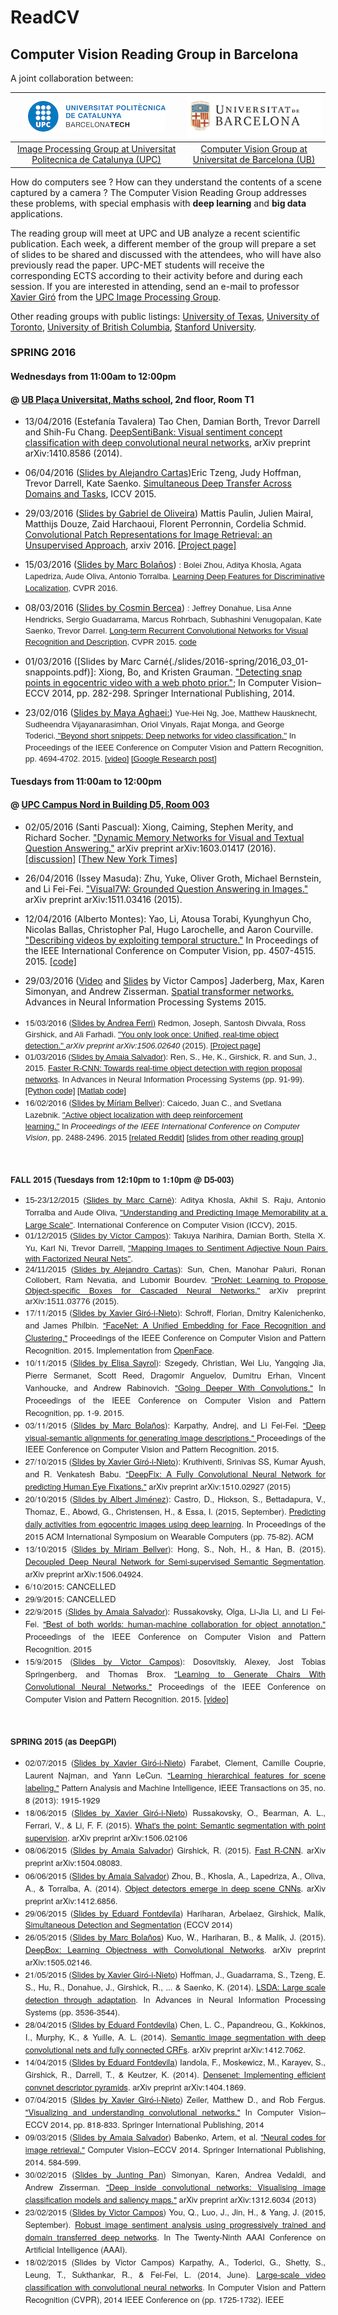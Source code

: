 # ReadCV
## Computer Vision Reading Group in Barcelona

A joint collaboration between:

| ![logo-upc] | ![logo-ub] |
|:-:|:-:|
| [Image Processing Group at Universitat Politecnica de Catalunya (UPC)][gpi-web] | [Computer Vision Group at Universitat de Barcelona (UB)][cvub-web] | 

[gpi-web]: https://imatge.upc.edu/web/ 
[cvub-web]: http://www.ub.edu/cvub/

[logo-upc]: ./logos/upc.jpg "Universitat Politecnica de Catalunya"
[logo-ub]: ./logos/ub.png "Universitat de Barcelona"

How do computers see ? How can they understand the contents of a scene captured by a camera ? The Computer Vision Reading Group addresses these problems, with special emphasis with <strong>deep learning</strong> and <strong>big data</strong> applications. 

The reading group will meet at UPC and UB analyze a recent scientific publication. Each week, a different member of the group will prepare a set of slides to be shared and discussed with the attendees, who will have also previously read the paper. UPC-MET students will receive the corresponding ECTS according to their activity before and during each session. If you are interested in attending, send an e-mail to professor [Xavier Giró](xavier.giro@upc.edu) from the [UPC Image Processing Group](http://www.imatge.upc.edu/).

Other reading groups with public listings: [University of Texas](http://vision.cs.utexas.edu/readinggroup/), [University of Toronto](http://www.cs.toronto.edu/~mbrubake/visreading/), [University of British Columbia](http://www.cs.ubc.ca/labs/lci/cvrg/), [Stanford University](https://www.facebook.com/groups/855857951197037/). 


### SPRING 2016 
#### Wednesdays from 11:00am to 12:00pm
#### @ [UB Plaça Universitat, Maths school](http://www.maia.ub.edu/howtoarrive/index.html), 2nd floor, Room T1

* 13/04/2016 (Estefanía Tavalera) Tao Chen, Damian Borth, Trevor Darrell and Shih-Fu Chang. <a href="http://arxiv.org/pdf/1410.8586v1.pdf">DeepSentiBank: Visual sentiment concept classification with deep convolutional neural networks</a>,  arXiv preprint arXiv:1410.8586 (2014).

* 06/04/2016 (<a href="http://www.slideshare.net/AlejandroCartas/simultaneousdeeptransferacross-domainsandtasks">Slides by Alejandro Cartas</a>)Eric Tzeng, Judy Hoffman, Trevor Darrell, Kate Saenko. <a href="https://www.robots.ox.ac.uk/~vgg/rg/papers/Tzeng_ICCV2015.pdf">Simultaneous Deep Transfer Across Domains and Tasks</a>, ICCV 2015.
 
* 29/03/2016 (<a href="http://www.slideshare.net/nospotfer/convolutional-patch-representations-for-image-retrieval-an-unsupervised-approach">Slides by Gabriel de Oliveira</a>) Mattis Paulin, Julien Mairal, Matthijs Douze, Zaid Harchaoui, Florent Perronnin, Cordelia Schmid. <a href="http://arxiv.org/pdf/1603.00438v1.pdf">Convolutional Patch Representations for Image Retrieval: an Unsupervised Approach</a>, arxiv 2016. [[Project page]](http://lear.inrialpes.fr/people/paulin/projects/RomePatches/)

* 15/03/2016 (<a href="https://docs.google.com/presentation/d/1CItqjtAYa_OKVLs5BqqCzM8dEbCwkwit4Ooem_WJpY0/edit#slide=id.phttps://docs.google.com/presentation/d/1CItqjtAYa_OKVLs5BqqCzM8dEbCwkwit4Ooem_WJpY0/edit#slide=id.p">Slides by Marc Bolaños</a>)&nbsp;</span><span style="color: #222222; font-family: Arial, sans-serif;"><span style="font-size: 13px; line-height: 16.12px;">: Bolei Zhou, Aditya Khosla, Agata Lapedriza, Aude Oliva, Antonio Torralba. <a href="http://cnnlocalization.csail.mit.edu/">Learning Deep Features for Discriminative Localization</a>, CVPR 2016.

* 08/03/2016 (<a href="https://slack-files.com/files-pri-safe/T0MCYTZ9U-F0T33MTK5/04_lrcn_bercea_ub.pdf?c=1458207772-2bf927d1c27aec9897947a459b8c91ea26f4a155">Slides by Cosmin Bercea</a>)&nbsp;</span><span style="color: #222222; font-family: Arial, sans-serif;"><span style="font-size: 13px; line-height: 16.12px;">: Jeffrey Donahue, Lisa Anne Hendricks, Sergio Guadarrama, Marcus Rohrbach, Subhashini Venugopalan, Kate Saenko, Trevor Darrel. [Long-term Recurrent Convolutional Networks for Visual Recognition and Description](http://www.cv-foundation.org/openaccess/content_cvpr_2015/html/Donahue_Long-Term_Recurrent_Convolutional_2015_CVPR_paper.html), CVPR 2015. [code](https://github.com/BVLC/caffe/pull/2033)

* 01/03/2016  ([Slides by Marc Carné(./slides/2016-spring/2016_03_01-snappoints.pdf)]: Xiong, Bo, and Kristen Grauman. ["Detecting snap points in egocentric video with a web photo prior."](http://vision.cs.utexas.edu/projects/ego_snappoints/); In Computer Vision–ECCV 2014, pp. 282-298. Springer International Publishing, 2014.

* 23/02/016 (<a href="https://drive.google.com/file/d/0B_EUoF1fY47OcUZxYndDdjNMS0k/view?usp=sharing">Slides by Maya Aghaei:</a>)&nbsp;</span><span style="color: #222222; font-family: Arial, sans-serif;"><span style="font-size: 13px; line-height: 16.12px;">Yue-Hei Ng, Joe, Matthew Hausknecht, Sudheendra Vijayanarasimhan, Oriol Vinyals, Rajat Monga, and George Toderici.<a href="http://www.cv-foundation.org/openaccess/content_cvpr_2015/html/Ng_Beyond_Short_Snippets_2015_CVPR_paper.html">&nbsp;"Beyond short snippets: Deep networks for video classification."</a>&nbsp;In Proceedings of the IEEE Conference on Computer Vision and Pattern Recognition, pp. 4694-4702. 2015.&nbsp;<a href="https://youtu.be/oDRl3-X1KkI">[video]</a>&nbsp;<a href="http://googleresearch.blogspot.com.es/2015/04/beyond-short-snippets-deep-networks-for.html">[Google Research post]</a></span></span></li></ul></div>

#### Tuesdays from 11:00am to 12:00pm
#### @ [UPC Campus Nord in Building D5, Room 003](https://imatge.upc.edu/web/contact)

* 02/05/2016 (Santi Pascual): Xiong, Caiming, Stephen Merity, and Richard Socher. ["Dynamic Memory Networks for Visual and Textual Question Answering."](http://arxiv.org/abs/1603.01417) arXiv preprint arXiv:1603.01417 (2016). [[discussion]](https://news.ycombinator.com/item?id=11237125) [[Thew New York Times]](http://www.nytimes.com/2016/03/07/technology/taking-baby-steps-toward-software-that-reasons-like-humans.html?_r=0)

* 26/04/2016 (Issey Masuda): Zhu, Yuke, Oliver Groth, Michael Bernstein, and Li Fei-Fei. ["Visual7W: Grounded Question Answering in Images."](http://web.stanford.edu/~yukez/visual7w.html) arXiv preprint arXiv:1511.03416 (2015).

* 12/04/2016 (Alberto Montes): Yao, Li, Atousa Torabi, Kyunghyun Cho, Nicolas Ballas, Christopher Pal, Hugo Larochelle, and Aaron Courville. ["Describing videos by exploiting temporal structure."](http://www.cv-foundation.org/openaccess/content_iccv_2015/html/Yao_Describing_Videos_by_ICCV_2015_paper.html) In Proceedings of the IEEE International Conference on Computer Vision, pp. 4507-4515. 2015. [[code]](http://gitxiv.com/posts/dKhP7eSaZKEfFmpzt/describing-videos-by-exploiting-temporal-structure)

* 29/03/2016 ([Video](https://youtu.be/6NOQC_fl1hQ) and [Slides](http://www.slideshare.net/xavigiro/spatial-transformer-networks) by Victor Campos] Jaderberg, Max, Karen Simonyan, and Andrew Zisserman. [Spatial transformer networks.](http://papers.nips.cc/paper/5854-spatial-transformer-networks) Advances in Neural Information Processing Systems 2015. 

<ul>
<li><span style="color: #212121; font-family: 'Helvetica Neue', Helvetica, Arial, sans-serif;"><span style="font-size: 13.2px; line-height: 18px;">15/03/2016 (<a href="http://www.slideshare.net/xavigiro/you-only-look-once-unified-realtime-object-detection">Slides by Andrea Ferri)</a>&nbsp;</span></span><span style="color: #222222; font-family: Arial, sans-serif; font-size: 13px; line-height: 16.12px;">Redmon, Joseph, Santosh Divvala, Ross Girshick, and Ali Farhadi. <a href="http://arxiv.org/abs/1506.02640">"You only look once: Unified, real-time object detection."&nbsp;</a></span><em style="color: #222222; font-family: Arial, sans-serif; font-size: 13px; line-height: 16.12px;">arXiv preprint arXiv:1506.02640</em><span style="color: #222222; font-family: Arial, sans-serif; font-size: 13px; line-height: 16.12px;">&nbsp;(2015). <a href="http://pjreddie.com/darknet/yolo/">[Project page]</a></span></li><li><span style="color: #222222; font-family: Arial, sans-serif; font-size: 13px; line-height: 16.12px;">01/03/2016 (<a href="http://www.slideshare.net/xavigiro/faster-rcnn-towards-realtime-object-detection-with-region-proposal-networks">Slides by Amaia Salvador</a>):&nbsp;</span><span style="color: #222222; font-family: Arial, sans-serif;"><span style="font-size: 13px; line-height: 16.12px;">Ren, S., He, K., Girshick, R. and Sun, J., 2015. <a href="http://papers.nips.cc/paper/5638-faster-r-cnn-towards-real-time-object-detection-with-region-proposal-networks">Faster R-CNN: Towards real-time object detection with region proposal networks</a>. In Advances in Neural Information Processing Systems (pp. 91-99). <a href="https://github.com/rbgirshick/py-faster-rcnn">[Python code]</a> <a href="https://github.com/ShaoqingRen/faster_rcnn">[Matlab code]</a></span></span></li><li><span style="color: #212121; font-family: 'Helvetica Neue', Helvetica, Arial, sans-serif;"><span style="font-size: 13.2px; line-height: 18px;">16/02/2016 (<a href="http://www.slideshare.net/xavigiro/active-object-localization-with-deep-reinforcement-learning">Slides by Míriam Bellver</a>):&nbsp;</span></span><span style="color: #222222; font-family: Arial, sans-serif; font-size: 13px; line-height: 16.12px;">Caicedo, Juan C., and Svetlana Lazebnik.&nbsp;<a href="http://www.cv-foundation.org/openaccess/content_iccv_2015/html/Caicedo_Active_Object_Localization_ICCV_2015_paper.html">"Active object localization with deep reinforcement learning."</a>&nbsp;In&nbsp;</span><em style="color: #222222; font-family: Arial, sans-serif; font-size: 13px; line-height: 16.12px;">Proceedings of the IEEE International Conference on Computer Vision</em><span style="color: #222222; font-family: Arial, sans-serif; font-size: 13px; line-height: 16.12px;">, pp. 2488-2496. 2015&nbsp;<a href="https://www.reddit.com/r/MachineLearning/comments/3uqq0n/151106015_active_object_localization_with_deep/">[related Reddit]</a>&nbsp;<a href="http://www.slideshare.net/jirenjin5/2015-1030paperreadingsession">[slides from other reading group]</a></span></li></ul></div><div style="color: #212121; font-family: 'Helvetica Neue', Helvetica, Arial, sans-serif; font-size: 13.2px; line-height: 18px; text-align: justify;">&nbsp;</div><div style="color: #212121; font-family: 'Helvetica Neue', Helvetica, Arial, sans-serif; font-size: 13.2px; line-height: 18px; text-align: justify;">&nbsp;</div><div style="color: #212121; font-family: 'Helvetica Neue', Helvetica, Arial, sans-serif; font-size: 13.2px; line-height: 18px; text-align: justify;"><strong>FALL 2015 (<span style="font-size: 13.1999998092651px; line-height: 17.9999980926514px;">Tuesdays from 12:10pm to 1:10pm @ D5-003)</span></strong></div><div style="text-align: justify;"><ul><li><span style="font-size: 13.3333px; font-family: Arial; color: #222222; white-space: pre-wrap;">15-23/12/2015 (<a href="https://drive.google.com/file/d/0B60dHCK-AdwBN0E0MnVFR2dfTVU/view?usp=sharing">Slides by Marc Carné</a>): </span><span style="color: #222222; font-family: Arial; font-size: 13.3333px; line-height: 20.0063px; white-space: pre-wrap;">Aditya Khosla, Akhil S. Raju, Antonio Torralba and Aude Oliva, <a href="http://memorability.csail.mit.edu/">"</a></span><span style="color: #222222; font-family: Arial;"><span style="font-size: 13.3333px; white-space: pre-wrap;"><a href="http://memorability.csail.mit.edu/">Understanding and Predicting Image Memorability at a Large Scale"</a>. International Conference on Computer Vision (ICCV), 2015. </span></span></li><li><span><span style="color: #222222; font-family: Arial;"><span style="font-size: 13.3333px; line-height: 1.538em; white-space: pre-wrap;">01/12/2015 (</span></span><a href="https://docs.google.com/presentation/d/1EgiHbY9a8g3I-SijuZ3GzC8eni4k-v8LKlzm_AIX_jc/edit?usp=sharing" style="color: #222222; font-family: Arial; font-size: 13.3333px; line-height: 1.538em; white-space: pre-wrap;">Slides by Víctor Campos)</a><span style="color: #222222; font-family: Arial;"><span style="font-size: 13.3333px; line-height: 1.538em; white-space: pre-wrap;">: </span></span></span><span style="color: #222222; font-family: Arial;"><span style="font-size: 13.3333px; white-space: pre-wrap;">Takuya Narihira, Damian Borth, Stella X. Yu, Karl Ni, Trevor Darrell, <a href="http://arxiv.org/pdf/1511.06838v1.pdf">"Mapping Images to Sentiment Adjective Noun Pairs with Factorized Neural Nets"</a>. </span></span></li><li><span style="font-size: 13.3333px; font-family: Arial; color: #222222; white-space: pre-wrap;">24/11/2015 (<a href="https://drive.google.com/file/d/0Bx7ke1oNC7PfdXNBeHFtUGcwUU0/view?usp=sharing">Slides by Alejandro Cartas</a>): </span><span style="color: #222222; font-family: Arial;"><span style="font-size: 13.3333px; white-space: pre-wrap;">Sun, Chen, Manohar Paluri, Ronan Collobert, Ram Nevatia, and Lubomir Bourdev. <a href="http://arxiv.org/abs/1511.03776">"ProNet: Learning to Propose Object-specific Boxes for Cascaded Neural Networks."</a> arXiv preprint arXiv:1511.03776 (2015).</span></span></li><li><span style="color: #212121; font-family: 'Helvetica Neue', Helvetica, Arial, sans-serif;"><span style="font-size: 13.1999998092651px; line-height: 17.9999980926514px;"><span style="font-size: 13.2px; line-height: 18px;">17/11/2015 (<a href="https://docs.google.com/presentation/d/1y894l8FllKBoE6rNIAInCN6yhEO3ByK3pBfn3dozomU/edit?usp=sharing">Slides by Xavier Giró-i-Nieto</a>): Schroff, Florian, Dmitry Kalenichenko, and James Philbin. </span><a href="http://www.cv-foundation.org/openaccess/content_cvpr_2015/html/Schroff_FaceNet_A_Unified_2015_CVPR_paper.html" style="font-size: 13.2px; line-height: 18px;">"FaceNet: A Unified Embedding for Face Recognition and Clustering."</a><span style="font-size: 13.2px; line-height: 18px;"> Proceedings of the IEEE Conference on Computer Vision and Pattern Recognition. 2015. Implementation from </span><a href="https://github.com/cmusatyalab/openface" style="font-size: 13.2px; line-height: 18px;">OpenFace</a><span style="font-size: 13.2px; line-height: 18px;">.</span></span></span></li><li><span style="color: #212121; font-family: 'Helvetica Neue', Helvetica, Arial, sans-serif;"><span style="font-size: 13.1999998092651px; line-height: 17.9999980926514px;"><span style="font-size: 13.2px; line-height: 18px;">10/11/2015 (<a href="https://drive.google.com/file/d/0B60dHCK-AdwBc2kzU052dnNCQjA/view?usp=sharing">Slides by Elisa Sayrol</a>):&nbsp;</span></span></span><span style="color: #212121; font-family: 'Helvetica Neue', Helvetica, Arial, sans-serif;"><span style="font-size: 13.2px; line-height: 18px;">Szegedy, Christian, Wei Liu, Yangqing Jia, Pierre Sermanet, Scott Reed, Dragomir Anguelov, Dumitru Erhan, Vincent Vanhoucke, and Andrew Rabinovich. <a href="http://research.google.com/pubs/pub43022.html">"Going Deeper With Convolutions."</a> In Proceedings of the IEEE Conference on Computer Vision and Pattern Recognition, pp. 1-9. 2015.</span></span></li><li><span style="color: #212121; font-family: 'Helvetica Neue', Helvetica, Arial, sans-serif;"><span style="font-size: 13.1999998092651px; line-height: 17.9999980926514px;"><span style="font-size: 13.2px; line-height: 18px;">03/11/2015 (<a href="https://docs.google.com/presentation/d/1iQjxV6-u1JtrY2V11qs5TyVz7LX65fcnYHp2pwZqm94/edit?usp=sharing">Slides by Marc Bolaños</a>):&nbsp;</span></span></span><span style="color: #212121; font-family: 'Helvetica Neue', Helvetica, Arial, sans-serif;"><span style="font-size: 13.2px; line-height: 18px;">Karpathy, Andrej, and Li Fei-Fei. <a href="http://cs.stanford.edu/people/karpathy/deepimagesent/">"Deep visual-semantic alignments for generating image descriptions."&nbsp;</a></span></span><span style="color: #212121; font-family: 'Helvetica Neue', Helvetica, Arial, sans-serif; font-size: 13.2px; line-height: 18px;">Proceedings of the IEEE Conference on Computer Vision and Pattern Recognition. 2015.</span></li><li><span><span style="color: #212121; font-family: 'Helvetica Neue', Helvetica, Arial, sans-serif;"><span style="font-size: 13.2px; line-height: 18px;">27/10/2015&nbsp;<span style="font-size: 13.2px;">(<a href="https://docs.google.com/presentation/d/1nbfOPxBwL9bwwynx-asTPcO8oKpgcUSK3wDdDWO0Z6s/edit?usp=sharing">Slides by Xavier Giró-i-Nieto</a>):&nbsp;</span>Kruthiventi, Srinivas SS, Kumar Ayush, and R. Venkatesh Babu. <a href="http://arxiv.org/abs/1510.02927">"DeepFix: A Fully Convolutional Neural Network for predicting Human Eye Fixations."</a> arXiv preprint arXiv:1510.02927 (2015)</span></span></span></li><li><span><span><span style="color: #212121; font-family: 'Helvetica Neue', Helvetica, Arial, sans-serif;"><span style="font-size: 13.2px; line-height: 18px;">20/10/2015 (</span></span><a href="https://drive.google.com/file/d/0B60dHCK-AdwBU0N5VTUyT3NXYVE/view?usp=sharing" style="color: #212121; font-family: 'Helvetica Neue', Helvetica, Arial, sans-serif; font-size: 13.2px; line-height: 18px;">Slides by Albert Jiménez</a><span style="color: #212121; font-family: 'Helvetica Neue', Helvetica, Arial, sans-serif;"><span style="font-size: 13.2px; line-height: 18px;">):&nbsp;</span></span></span></span><span style="color: #212121; font-family: 'Helvetica Neue', Helvetica, Arial, sans-serif;"><span style="font-size: 13.2px; line-height: 18px;">Castro, D., Hickson, S., Bettadapura, V., Thomaz, E., Abowd, G., Christensen, H., &amp; Essa, I. (2015, September). <a href="http://www.cc.gatech.edu/cpl/projects/dailyactivities/">Predicting daily activities from egocentric images using deep learning</a>. In Proceedings of the 2015 ACM International Symposium on Wearable Computers (pp. 75-82). ACM</span></span></li><li><span style="color: #212121; font-family: 'Helvetica Neue', Helvetica, Arial, sans-serif;"><span style="font-size: 13.1999998092651px; line-height: 17.9999980926514px;">13/10/2015 (<a href="https://docs.google.com/presentation/d/1Zi3qGOSHywDIc9tQL3OWiFKYAnbxXNTxnISUV24ituo/edit?usp=sharing">Slides by Miriam Bellver</a>):&nbsp;</span></span><span style="color: #212121; font-family: 'Helvetica Neue', Helvetica, Arial, sans-serif;"><span style="font-size: 13.2px; line-height: 18px;">Hong, S., Noh, H., &amp; Han, B. (2015). <a href="http://cvlab.postech.ac.kr/research/decouplednet/">Decoupled Deep Neural Network for Semi-supervised Semantic Segmentation</a>. arXiv preprint arXiv:1506.04924.</span></span></li><li><span style="color: #212121; font-family: 'Helvetica Neue', Helvetica, Arial, sans-serif;"><span style="font-size: 13.1999998092651px; line-height: 17.9999980926514px;">6/10/2015:&nbsp;</span></span><span style="color: #212121; font-family: 'Helvetica Neue', Helvetica, Arial, sans-serif; font-size: 13.2px; line-height: 18px;">CANCELLED</span></li><li><span style="color: #212121; font-family: 'Helvetica Neue', Helvetica, Arial, sans-serif;"><span style="font-size: 13.2px; line-height: 18px;">29/9/2015: CANCELLED</span></span></li><li><span style="color: #212121; font-family: 'Helvetica Neue', Helvetica, Arial, sans-serif;"><span style="font-size: 13.1999998092651px; line-height: 17.9999980926514px;">22/9/2015 (<a href="https://docs.google.com/presentation/d/1aIENfm4cJG53z4udGOW1t9TmUr_gb_IdZGsHeqD4P1k/edit?usp=sharing">Slides by Amaia Salvador</a>):&nbsp;</span></span><span style="color: #212121; font-family: 'Helvetica Neue', Helvetica, Arial, sans-serif;"><span style="font-size: 13.2px; line-height: 18px;">Russakovsky, Olga, Li-Jia Li, and Li Fei-Fei. <a href="http://ai.stanford.edu/~olga/best_of_both_worlds.html">"Best of both worlds: human-machine collaboration for object annotation."</a> Proceedings of the IEEE Conference on Computer Vision and Pattern Recognition. 2015</span></span></li><li><span style="color: #212121; font-family: 'Helvetica Neue', Helvetica, Arial, sans-serif;"><span style="font-size: 13.1999998092651px; line-height: 17.9999980926514px;">15/9/2015 (<a href="https://docs.google.com/presentation/d/18YbTfM0yjHklNaj_KXLSQ79fQvnwQaIP21d5Hi-llX4/edit?usp=sharing">Slides by Victor Campos</a>): Dosovitskiy, Alexey, Jost Tobias Springenberg, and Thomas Brox. <a href="http://www.cv-foundation.org/openaccess/content_cvpr_2015/papers/Dosovitskiy_Learning_to_Generate_2015_CVPR_paper.pdf">"Learning to Generate Chairs With Convolutional Neural Networks."</a> Proceedings of the IEEE Conference on Computer Vision and Pattern Recognition. 2015. <a href="https://youtu.be/QCSW4isBDL0">[video]</a><br /></span></span></li></ul></div><div style="color: #212121; font-family: 'Helvetica Neue', Helvetica, Arial, sans-serif; font-size: 13.2px; line-height: 18px; text-align: justify;">&nbsp;</div><div style="color: #212121; font-family: 'Helvetica Neue', Helvetica, Arial, sans-serif; font-size: 13.2px; line-height: 18px; text-align: justify;">&nbsp;</div><div style="color: #212121; font-family: 'Helvetica Neue', Helvetica, Arial, sans-serif; font-size: 13.2px; line-height: 18px; text-align: justify;"><strong>SPRING 2015 (as DeepGPI)</strong></div><div style="text-align: justify;"><ul><li><span style="color: #212121; font-family: 'Helvetica Neue', Helvetica, Arial, sans-serif;"><span style="font-size: 13.2px; line-height: 18px;">02/07/2015 (<a href="https://docs.google.com/presentation/d/1zFBPew8sdZD9mL71MRIJwXphZOW9WVW8WOWEJAHCH2Q/edit?usp=sharing">Slides by Xavier Giró-i-Nieto</a>)&nbsp;</span></span><span style="color: #212121; font-family: 'Helvetica Neue', Helvetica, Arial, sans-serif;"><span style="font-size: 13.2px; line-height: 18px;">Farabet, Clement, Camille Couprie, Laurent Najman, and Yann LeCun. <a href="http://www.clement.farabet.net/research.html#parsing">"Learning hierarchical features for scene labeling."</a> Pattern Analysis and Machine Intelligence, IEEE Transactions on 35, no. 8 (2013): 1915-1929</span></span></li><li><span style="color: #212121; font-family: 'Helvetica Neue', Helvetica, Arial, sans-serif;"><span style="font-size: 13.2px; line-height: 18px;">18/06/2015 (<a href="https://docs.google.com/presentation/d/1SOMTPqDA2QTSBeqInKFrkKGT7axtJOVjGWW0vygCvEI/edit?usp=sharing">Slides by Xavier Giró-i-Nieto</a>)&nbsp;</span></span><span style="color: #212121; font-family: 'Helvetica Neue', Helvetica, Arial, sans-serif;"><span style="font-size: 13.2px; line-height: 18px;">Russakovsky, O., Bearman, A. L., Ferrari, V., &amp; Li, F. F. (2015). <a href="http://arxiv.org/abs/1506.02106">What's the point: Semantic segmentation with point supervision</a>. arXiv preprint arXiv:1506.02106</span></span></li><li><span style="color: #212121; font-family: 'Helvetica Neue', Helvetica, Arial, sans-serif;"><span style="font-size: 13.2px; line-height: 18px;">08/06/2015 (<a href="https://docs.google.com/presentation/d/13y66t5PezXQSlGCfvueIw1Z5kNFfauvau0Iy0JzaBwc/edit?usp=sharing">Slides by Amaia Salvador</a>)&nbsp;</span></span><span style="font-size: 13.008px; line-height: 1.538em; color: #212121; font-family: 'Helvetica Neue', Helvetica, Arial, sans-serif;"><span style="font-size: 13.2px; line-height: 18px;">Girshick, R. (2015). <a href="http://arxiv.org/abs/1504.08083">Fast R-CNN</a>. arXiv preprint arXiv:1504.08083.</span></span></li><li><span style="color: #212121; font-family: 'Helvetica Neue', Helvetica, Arial, sans-serif;"><span style="font-size: 13.2px; line-height: 18px;">06/06/2015 (<a href="https://docs.google.com/presentation/d/1J8h19cuFvvSN310jCTyu2sjHXDWVaF-AF05wx0fjhGc/edit?usp=sharing">Slides by Amaia Salvador</a>)&nbsp;</span></span><span style="color: #212121; font-family: 'Helvetica Neue', Helvetica, Arial, sans-serif;"><span style="font-size: 13.2px; line-height: 18px;">Zhou, B., Khosla, A., Lapedriza, A., Oliva, A., &amp; Torralba, A. (2014). <a href="http://arxiv.org/abs/1412.6856">Object detectors emerge in deep scene CNNs</a>. arXiv preprint arXiv:1412.6856.</span></span></li><li><span style="color: #212121; font-family: 'Helvetica Neue', Helvetica, Arial, sans-serif;"><span style="font-size: 13.2px; line-height: 18px;">29/06/2015 (<a href="https://docs.google.com/presentation/d/1hynm-5VIa1u-1PxobyVRiOb43tjWqLjbxJOLPU08jlY/edit?usp=sharing">Slides by Eduard Fontdevila</a>)&nbsp;</span></span><span style="font-size: 13.2px; line-height: 18px; color: #212121; font-family: 'Helvetica Neue', Helvetica, Arial, sans-serif;">Hariharan, Arbelaez, Girshick, Malik, <a href="http://www.eecs.berkeley.edu/Research/Projects/CS/vision/shape/sds/">Simultaneous Detection and Segmentation</a> (ECCV 2014)</span></li><li><span style="font-size: 13.2px; line-height: 18px; color: #212121; font-family: 'Helvetica Neue', Helvetica, Arial, sans-serif;">26/05/2015 (<a href="https://docs.google.com/presentation/d/1mEWbblfVCxb0_MjiI7iR5aUTCdvKsfp3uskq8NJNYQ0/edit?usp=sharing">Slides by Marc Bolaños</a>)&nbsp;</span><span style="color: #212121; font-family: 'Helvetica Neue', Helvetica, Arial, sans-serif;"><span style="font-size: 13.2px; line-height: 18px;">Kuo, W., Hariharan, B., &amp; Malik, J. (2015). <a href="http://arxiv.org/abs/1505.02146">DeepBox: Learning Objectness with Convolutional Networks</a>. arXiv preprint arXiv:1505.02146.</span></span></li><li><span style="color: #212121; font-family: 'Helvetica Neue', Helvetica, Arial, sans-serif;"><span style="font-size: 13.2px; line-height: 18px;">21/05/2015 (<a href="https://docs.google.com/presentation/d/1Z8T6cnAnkkcc1GSvLD9tpOivJGXCOV85M3GHbtXzgbY/edit?usp=sharing">Slides by Xavier Giró-i-Nieto</a>)&nbsp;</span></span><span style="color: #212121; font-family: 'Helvetica Neue', Helvetica, Arial, sans-serif;"><span style="font-size: 13.2px; line-height: 18px;">Hoffman, J., Guadarrama, S., Tzeng, E. S., Hu, R., Donahue, J., Girshick, R., ... &amp; Saenko, K. (2014). <a href="https://docs.google.com/presentation/d/1Z8T6cnAnkkcc1GSvLD9tpOivJGXCOV85M3GHbtXzgbY/edit?usp=sharing">LSDA: Large scale detection through adaptation</a>. In Advances in Neural Information Processing Systems (pp. 3536-3544).</span></span></li><li><span style="color: #212121; font-family: 'Helvetica Neue', Helvetica, Arial, sans-serif;"><span style="font-size: 13.2px; line-height: 18px;">28/04/2015 (<a href="https://docs.google.com/presentation/d/1fF7b0C7qj3US1tQZS0gP2ZiF5ltyjDv6BX4bGdwPJkQ/edit?usp=sharing">Slides by Eduard Fontdevila</a>)&nbsp;Chen, L. C., Papandreou, G., Kokkinos, I., Murphy, K., &amp; Yuille, A. L. (2014). <a href="https://docs.google.com/presentation/d/1fF7b0C7qj3US1tQZS0gP2ZiF5ltyjDv6BX4bGdwPJkQ/edit?usp=sharing">Semantic image segmentation with deep convolutional nets and fully connected CRFs</a>. arXiv preprint arXiv:1412.7062.</span></span></li><li><span style="color: #212121; font-family: 'Helvetica Neue', Helvetica, Arial, sans-serif;"><span style="font-size: 13.2px; line-height: 18px;">14/04/2015 (<a href="https://docs.google.com/presentation/d/1w3tFXfvcnVyHSZTHIFsqixbzOpsDLJIzjPR4vJVAPr0/edit?usp=sharing">Slides by Eduard Fontdevila</a>)&nbsp;Iandola, F., Moskewicz, M., Karayev, S., Girshick, R., Darrell, T., &amp; Keutzer, K. (2014). <a href="http://arxiv.org/abs/1404.1869">Densenet: Implementing efficient convnet descriptor pyramids</a>. arXiv preprint arXiv:1404.1869.</span></span></li><li><span style="color: #212121; font-family: 'Helvetica Neue', Helvetica, Arial, sans-serif;"><span style="font-size: 13.2px; line-height: 18px;">07/04/2015 (<a href="https://docs.google.com/presentation/d/18XRQvw193uPnMyPl-0LQqGyDqwnfFtzcn7BJsmoCMLo/edit?usp=sharing">Slides by Xavier Giró-i-Nieto</a>)&nbsp;</span></span><span style="color: #212121; font-family: 'Helvetica Neue', Helvetica, Arial, sans-serif;"><span style="font-size: 13.2px; line-height: 18px;">Zeiler, Matthew D., and Rob Fergus. <a href="http://www.cs.nyu.edu/~fergus/papers/zeilerECCV2014.pdf">"Visualizing and understanding convolutional networks."</a> In Computer Vision–ECCV 2014, pp. 818-833. Springer International Publishing, 2014</span></span></li><li><span style="color: #212121; font-family: 'Helvetica Neue', Helvetica, Arial, sans-serif;"><span style="font-size: 13.2px; line-height: 18px;">09/03/2015 (<a href="https://docs.google.com/presentation/d/1m9q052d_xbgv1oRHJlYgRdS5TuzQhKawV2pR54lF6VE/edit?usp=sharing">Slides by Amaia Salvador</a>)&nbsp;Babenko, Artem, et al. <a href="http://arxiv.org/abs/1404.1777">"Neural codes for image retrieval."</a> Computer Vision–ECCV 2014. Springer International Publishing, 2014. 584-599.</span></span></li><li><span style="color: #212121; font-family: 'Helvetica Neue', Helvetica, Arial, sans-serif;"><span style="font-size: 13.2px; line-height: 18px;">30/02/2015 (<a href="https://docs.google.com/presentation/d/1H9im4bbf3dC-iTmoOY-lLiHlZVTmQaPg9n9bOEIj8Tg/edit?usp=sharing">Slides by Junting Pan</a>)&nbsp;</span></span><span style="color: #212121; font-family: 'Helvetica Neue', Helvetica, Arial, sans-serif;"><span style="font-size: 13.2px; line-height: 18px;">Simonyan, Karen, Andrea Vedaldi, and Andrew Zisserman. <a href="http://arxiv.org/abs/1312.6034">"Deep inside convolutional networks: Visualising image classification models and saliency maps."</a> arXiv preprint arXiv:1312.6034 (2013)</span></span></li><li><span style="color: #212121; font-family: 'Helvetica Neue', Helvetica, Arial, sans-serif;"><span style="font-size: 13.2px; line-height: 18px;">23/02/2015 (<a href="https://docs.google.com/presentation/d/11CgZQ1cSuqRU06K-Kd6FGc2me2JufRbE2MQ0KeipyjM/edit?usp=sharing">Slides by Victor Campos</a>)&nbsp;</span></span><span style="color: #212121; font-family: 'Helvetica Neue', Helvetica, Arial, sans-serif;"><span style="font-size: 13.2px; line-height: 18px;">You, Q., Luo, J., Jin, H., &amp; Yang, J. (2015, September). <a href="https://cs.rochester.edu/u/qyou/papers/sentiment_analysis_final.pdf">Robust image sentiment analysis using progressively trained and domain transferred deep networks</a>. In The Twenty-Ninth AAAI Conference on Artificial Intelligence (AAAI).</span></span></li><li><span style="color: #212121; font-family: 'Helvetica Neue', Helvetica, Arial, sans-serif;"><span style="font-size: 13.2px; line-height: 18px;">18/02/2015 (Slides by Victor Campos)&nbsp;</span></span><span style="color: #212121; font-family: 'Helvetica Neue', Helvetica, Arial, sans-serif;"><span style="font-size: 13.2px; line-height: 18px;">Karpathy, A., Toderici, G., Shetty, S., Leung, T., Sukthankar, R., &amp; Fei-Fei, L. (2014, June). <a href="https://docs.google.com/presentation/d/1neslYvs4I35_4iXHfpkWOTn1Zw3xBs2PLki63zdMHYQ/edit?usp=sharing">Large-scale video classification with convolutional neural networks</a>. In Computer Vision and Pattern Recognition (CVPR), 2014 IEEE Conference on (pp. 1725-1732). IEEE</span></span></li></ul></div><div style="color: #212121; font-family: 'Helvetica Neue', Helvetica, Arial, sans-serif; font-size: 13.2px; line-height: 18px; text-align: justify;">&nbsp;</div>

